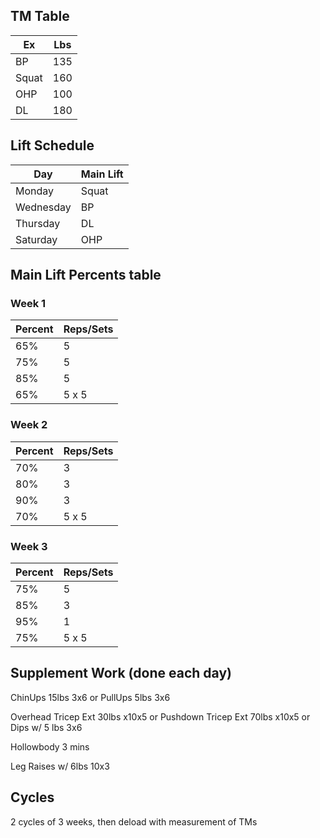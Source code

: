 ## TM Table 
| Ex | Lbs |
|---|---|
| BP | 135 |
| Squat | 160 |
| OHP | 100 |
| DL | 180 |

## Lift Schedule
| Day | Main Lift |
|---|---|
| Monday | Squat |
| Wednesday | BP |
| Thursday | DL |
| Saturday | OHP |

## Main Lift Percents table
### Week 1
| Percent | Reps/Sets |
|---|---|
| 65% | 5 |
| 75% | 5 |
| 85% | 5 |
| 65% | 5 x 5 |

### Week 2
| Percent | Reps/Sets |
|---|---|
| 70% | 3 |
| 80% | 3 |
| 90% | 3 |
| 70% | 5 x 5 |

### Week 3
| Percent | Reps/Sets |
|---|---|
| 75% | 5 |
| 85% | 3 |
| 95% | 1 |
| 75% | 5 x 5 |

## Supplement Work (done each day)
ChinUps 15lbs 3x6 or PullUps 5lbs 3x6

Overhead Tricep Ext 30lbs x10x5 or Pushdown Tricep Ext 70lbs x10x5 or Dips w/ 5 lbs 3x6

Hollowbody 3 mins

Leg Raises w/ 6lbs 10x3 

## Cycles
2 cycles of 3 weeks, then deload with measurement of TMs


